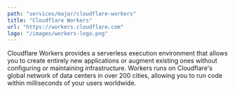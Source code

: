 ```yaml
---
path: "services/major/cloudflare-workers"
title: "Cloudflare Workers"
url: "https://workers.cloudflare.com"
logo: "/images/workers-logo.png"
---
```


Cloudflare Workers provides a serverless execution environment that allows you to create entirely new applications or augment existing ones without configuring or maintaining infrastructure. Workers runs on Cloudflare's global network of data centers in over 200 cities, allowing you to run code within milliseconds of your users worldwide.

